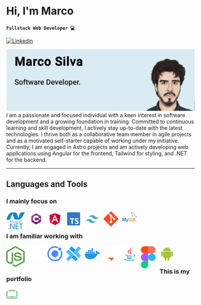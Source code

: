 # Hi, I'm Marco 
**`Fullstack Web Developer 💻`**
<p align="left">
  <a href="https://www.linkedin.com/in/marco-silva-23a722247/" target="_blank">
     <img alt="Linkedin" title="LinkedIn" src="https://custom-icon-badges.demolab.com/badge/-Linkedin-blue?style=for-the-badge&logo=person-add&logoColor=white"/></a> 
</p>

<img src="https://raw.githubusercontent.com/marekmars/marekmars/master/gh-header-image-cropped.png">
I am a passionate and focused individual with a keen interest in software development and a growing foundation in training.
Committed to continuous learning and skill development, I actively stay up-to-date with the latest technologies. I thrive both as a collaborative team member in agile projects and as a motivated self-starter capable of working under my initiative.
Currently, I am engaged in Astro projects and am actively developing web applications using Angular for the frontend, Tailwind for styling, and .NET for the backend.

---

## Languages and Tools
### I mainly focus on
<img align="left" alt="dotnet" width="50px" style="padding-right:10px;" src="https://raw.githubusercontent.com/marekmars/marekmars/master/dot-net-plain.svg"/>
<img align="left" alt="csharp" width="40px" style="padding-right:10px;" src="https://raw.githubusercontent.com/marekmars/marekmars/master/csharp.svg"/>
<img align="left" alt="angular" width="40px" style="padding-right:10px;" src="https://raw.githubusercontent.com/marekmars/marekmars/master/angular.svg" />
<img align="left" alt="typescript" width="40px" style="padding-right:10px;" src="https://raw.githubusercontent.com/marekmars/marekmars/master/ts.svg" />
<img align="left" alt="tailwind" width="40px" style="padding-right:10px;" src="https://raw.githubusercontent.com/marekmars/marekmars/master/tailwind.svg" />
<img align="left" alt="git" width="40px" style="padding-right:10px;" src="https://raw.githubusercontent.com/marekmars/marekmars/master/git-original.svg"/>
<img align="left" alt="mysql" width="40px" style="padding-right:10px;" src="https://raw.githubusercontent.com/marekmars/marekmars/master/mysql.svg" /> <br /> <br /> 



### I am familiar working with
<img align="left" alt="node" width="50px" style="padding-right:10px;" src="https://raw.githubusercontent.com/marekmars/marekmars/master/nodejs.svg"/>
<img align="left" alt="express" width="40px" style="padding-right:10px;" src="https://raw.githubusercontent.com/marekmars/marekmars/master/express.svg"/>
<img align="left" alt="ionic" width="40px" style="padding-right:10px;" src="https://raw.githubusercontent.com/marekmars/marekmars/master/ionic-icon.svg"/>
<img align="left" alt="capcitor" width="40px" style="padding-right:10px;" src="https://raw.githubusercontent.com/marekmars/marekmars/master/capacitor.svg"/>
<img align="left" alt="docker" width="40px" style="padding-right:10px;" src="https://raw.githubusercontent.com/marekmars/marekmars/master/docker.svg" />
<img align="left" alt="astro" width="40px" style="padding-right:10px;" src="https://raw.githubusercontent.com/marekmars/marekmars/master/astro.svg" />
<img align="left" alt="java" width="40px" style="padding-right:10px;" src="https://raw.githubusercontent.com/marekmars/marekmars/master/java.svg" />
<img align="left" alt="figma" width="40px" style="padding-right:10px;" src="https://raw.githubusercontent.com/marekmars/marekmars/master/figma.svg"/>
<img align="left" alt="android" width="40px" style="padding-right:10px;" src="https://raw.githubusercontent.com/marekmars/marekmars/master/android.svg" /> <br /> <br /> 



### This is my portfolio
<a href="https://marcosilva.tech/" style="margin:0;padding:0;"><img src="https://raw.githubusercontent.com/marekmars/marekmars/master/portfolio-svgrepo-com.png" style="width:30px;height:30px;margin:0;padding:0;"></a>


